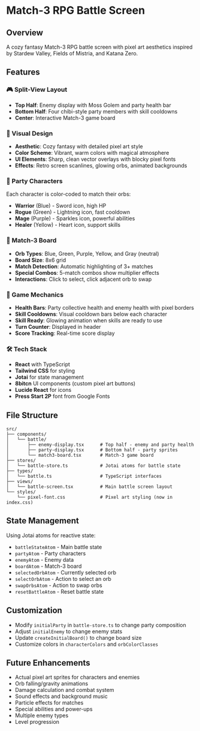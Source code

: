 # Match-3 RPG Battle Screen

## Overview
A cozy fantasy Match-3 RPG battle screen with pixel art aesthetics inspired by Stardew Valley, Fields of Mistria, and Katana Zero.

## Features

### 🎮 Split-View Layout
- **Top Half**: Enemy display with Moss Golem and party health bar
- **Bottom Half**: Four chibi-style party members with skill cooldowns
- **Center**: Interactive Match-3 game board

### 🎨 Visual Design
- **Aesthetic**: Cozy fantasy with detailed pixel art style
- **Color Scheme**: Vibrant, warm colors with magical atmosphere
- **UI Elements**: Sharp, clean vector overlays with blocky pixel fonts
- **Effects**: Retro screen scanlines, glowing orbs, animated backgrounds

### 👥 Party Characters
Each character is color-coded to match their orbs:
- **Warrior** (Blue) - Sword icon, high HP
- **Rogue** (Green) - Lightning icon, fast cooldown
- **Mage** (Purple) - Sparkles icon, powerful abilities
- **Healer** (Yellow) - Heart icon, support skills

### 🔮 Match-3 Board
- **Orb Types**: Blue, Green, Purple, Yellow, and Gray (neutral)
- **Board Size**: 8x6 grid
- **Match Detection**: Automatic highlighting of 3+ matches
- **Special Combos**: 5-match combos show multiplier effects
- **Interactions**: Click to select, click adjacent orb to swap

### 🎯 Game Mechanics
- **Health Bars**: Party collective health and enemy health with pixel borders
- **Skill Cooldowns**: Visual cooldown bars below each character
- **Skill Ready**: Glowing animation when skills are ready to use
- **Turn Counter**: Displayed in header
- **Score Tracking**: Real-time score display

### 🛠️ Tech Stack
- **React** with TypeScript
- **Tailwind CSS** for styling
- **Jotai** for state management
- **8bitcn** UI components (custom pixel art buttons)
- **Lucide React** for icons
- **Press Start 2P** font from Google Fonts

## File Structure
```
src/
├── components/
│   └── battle/
│       ├── enemy-display.tsx      # Top half - enemy and party health
│       ├── party-display.tsx      # Bottom half - party sprites
│       └── match3-board.tsx       # Match-3 game board
├── stores/
│   └── battle-store.ts            # Jotai atoms for battle state
├── types/
│   └── battle.ts                  # TypeScript interfaces
├── views/
│   └── battle-screen.tsx          # Main battle screen layout
└── styles/
    └── pixel-font.css             # Pixel art styling (now in index.css)
```

## State Management
Using Jotai atoms for reactive state:
- `battleStateAtom` - Main battle state
- `partyAtom` - Party characters
- `enemyAtom` - Enemy data
- `boardAtom` - Match-3 board
- `selectedOrbAtom` - Currently selected orb
- `selectOrbAtom` - Action to select an orb
- `swapOrbsAtom` - Action to swap orbs
- `resetBattleAtom` - Reset battle state

## Customization
- Modify `initialParty` in `battle-store.ts` to change party composition
- Adjust `initialEnemy` to change enemy stats
- Update `createInitialBoard()` to change board size
- Customize colors in `characterColors` and `orbColorClasses`

## Future Enhancements
- Actual pixel art sprites for characters and enemies
- Orb falling/gravity animations
- Damage calculation and combat system
- Sound effects and background music
- Particle effects for matches
- Special abilities and power-ups
- Multiple enemy types
- Level progression
